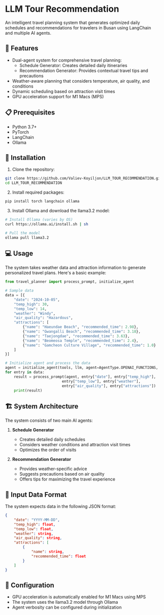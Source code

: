 # LLM Tour Recommendation

An intelligent travel planning system that generates optimized daily schedules and recommendations for travelers in Busan using LangChain and multiple AI agents.

## 🌟 Features

- Dual-agent system for comprehensive travel planning:
  - Schedule Generator: Creates detailed daily itineraries
  - Recommendation Generator: Provides contextual travel tips and precautions
- Weather-aware planning that considers temperature, air quality, and conditions
- Dynamic scheduling based on attraction visit times
- GPU acceleration support for M1 Macs (MPS)

## 📋 Prerequisites

- Python 3.7+
- PyTorch
- LangChain
- Ollama

## 🚀 Installation

1. Clone the repository:
```bash
git clone https://github.com/Valiev-Koyiljon/LLM_TOUR_RECOMMENDATION.git
cd LLM_TOUR_RECOMMENDATION
```

2. Install required packages:
```bash
pip install torch langchain ollama
```

3. Install Ollama and download the llama3.2 model:
```bash
# Install Ollama (varies by OS)
curl https://ollama.ai/install.sh | sh

# Pull the model
ollama pull llama3.2
```

## 💻 Usage

The system takes weather data and attraction information to generate personalized travel plans. Here's a basic example:

```python
from travel_planner import process_prompt, initialize_agent

# Sample data
data = [{
    "date": "2024-10-05",
    "temp_high": 30,
    "temp_low": 14,
    "weather": "Windy",
    "air_quality": "Hazardous",
    "attractions": [
        {"name": "Haeundae Beach", "recommended_time": 2.98},
        {"name": "Gwangalli Beach", "recommended_time": 3.18},
        {"name": "Taejongdae", "recommended_time": 3.63},
        {"name": "Beomeosa Temple", "recommended_time": 2.4},
        {"name": "Gamcheon Culture Village", "recommended_time": 1.0}
    ]
}]

# Initialize agent and process the data
agent = initialize_agent(tools, llm, agent=AgentType.OPENAI_FUNCTIONS, verbose=True)
for entry in data:
    result = process_prompt(agent, entry["date"], entry["temp_high"], 
                          entry["temp_low"], entry["weather"], 
                          entry["air_quality"], entry["attractions"])
    print(result)
```

## 🏗️ System Architecture

The system consists of two main AI agents:

1. **Schedule Generator**
   - Creates detailed daily schedules
   - Considers weather conditions and attraction visit times
   - Optimizes the order of visits

2. **Recommendation Generator**
   - Provides weather-specific advice
   - Suggests precautions based on air quality
   - Offers tips for maximizing the travel experience

## 📝 Input Data Format

The system expects data in the following JSON format:

```json
{
    "date": "YYYY-MM-DD",
    "temp_high": float,
    "temp_low": float,
    "weather": string,
    "air_quality": string,
    "attractions": [
        {
            "name": string,
            "recommended_time": float
        }
    ]
}
```

## 🔧 Configuration

- GPU acceleration is automatically enabled for M1 Macs using MPS
- The system uses the llama3.2 model through Ollama
- Agent verbosity can be configured during initialization
